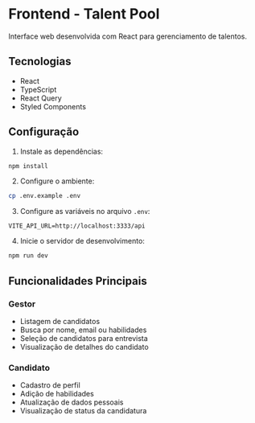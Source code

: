# Frontend - Talent Pool

Interface web desenvolvida com React para gerenciamento de talentos.

## Tecnologias
- React
- TypeScript
- React Query
- Styled Components

## Configuração

1. Instale as dependências:
```bash
npm install
```

2. Configure o ambiente:
```bash
cp .env.example .env
```

3. Configure as variáveis no arquivo `.env`:
```
VITE_API_URL=http://localhost:3333/api
```

4. Inicie o servidor de desenvolvimento:
```bash
npm run dev
```

## Funcionalidades Principais

### Gestor
- Listagem de candidatos
- Busca por nome, email ou habilidades
- Seleção de candidatos para entrevista
- Visualização de detalhes do candidato

### Candidato
- Cadastro de perfil
- Adição de habilidades
- Atualização de dados pessoais
- Visualização de status da candidatura
